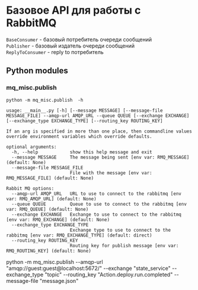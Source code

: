 # Базовое API для работы с RabbitMQ

``BaseConsumer`` - базовый потребитель очереди сообщений  
``Publisher`` - базовый издатель очереди сообщений  
``ReplyToConsumer`` - reply to потребитель

## Python modules

### mq_misc.publish

```
python -m mq_misc.publish  -h

usage: __main__.py [-h] [--message MESSAGE] [--message-file MESSAGE_FILE] --amqp-url AMQP_URL --queue QUEUE [--exchange EXCHANGE] [--exchange_type EXCHANGE_TYPE] [--routing_key ROUTING_KEY]

If an arg is specified in more than one place, then commandline values override environment variables which override defaults.

optional arguments:
  -h, --help            show this help message and exit
  --message MESSAGE     The message being sent [env var: RMQ_MESSAGE] (default: None)
  --message-file MESSAGE_FILE
                        File with the message [env var: RMQ_MESSAGE_FILE] (default: None)

Rabbit MQ options:
  --amqp-url AMQP_URL   URL to use to connect to the rabbitmq [env var: RMQ_AMQP_URL] (default: None)
  --queue QUEUE         Queue to use to connect to the rabbitmq [env var: RMQ_QUEUE] (default: None)
  --exchange EXCHANGE   Exchange to use to connect to the rabbitmq [env var: RMQ_EXCHANGE] (default: None)
  --exchange_type EXCHANGE_TYPE
                        Exchange type to use to connect to the rabbitmq [env var: RMQ_EXCHANGE_TYPE] (default: direct)
  --routing_key ROUTING_KEY
                        Routing key for publish message [env var: RMQ_ROUTING_KEY] (default: None)

```
python -m mq_misc.publish  --amqp-url "amqp://guest:guest@localhost:5672/" --exchange "state_service" --exchange_type "topic" --routing_key "Action.deploy.run.completed" --message-file "message.json"